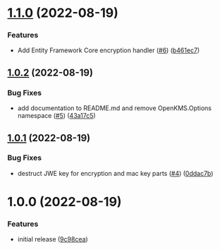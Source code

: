 # [1.1.0](https://github.com/Basis-Theory/open-kms/compare/v1.0.2...v1.1.0) (2022-08-19)


### Features

* Add Entity Framework Core encryption handler ([#6](https://github.com/Basis-Theory/open-kms/issues/6)) ([b461ec7](https://github.com/Basis-Theory/open-kms/commit/b461ec703a61e381887c5c236067983cd1bef1af))

## [1.0.2](https://github.com/Basis-Theory/open-kms/compare/v1.0.1...v1.0.2) (2022-08-19)


### Bug Fixes

* add documentation to README.md and remove OpenKMS.Options namespace ([#5](https://github.com/Basis-Theory/open-kms/issues/5)) ([43a17c5](https://github.com/Basis-Theory/open-kms/commit/43a17c56fc107caf978495736e93d90d502ce1ce))

## [1.0.1](https://github.com/Basis-Theory/open-kms/compare/v1.0.0...v1.0.1) (2022-08-19)


### Bug Fixes

* destruct JWE key for encryption and mac key parts ([#4](https://github.com/Basis-Theory/open-kms/issues/4)) ([0ddac7b](https://github.com/Basis-Theory/open-kms/commit/0ddac7b1aa461c82e1c8fac36af8c35797420581))

# 1.0.0 (2022-08-19)


### Features

* initial release ([9c98cea](https://github.com/Basis-Theory/open-kms/commit/9c98cea48b19a592b7461a5b4774c9d9240bed5a))
